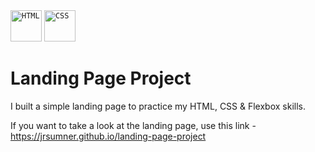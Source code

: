 <div align="left">
	<code><img height="50" src="https://img.shields.io/badge/HTML5-E34F26?style=for-the-badge&logo=html5&logoColor=white" alt="HTML" title="HTML" /></code>
	<code><img height="50" src="https://img.shields.io/badge/CSS3-1572B6?style=for-the-badge&logo=css3&logoColor=white" alt="CSS" title="CSS" /></code>
  </code>
</div>

<div>
<h1>Landing Page Project</h1>

</div>

I built a simple landing page to practice my HTML, CSS & Flexbox skills.

If you want to take a look at the landing page, use this link - https://jrsumner.github.io/landing-page-project
